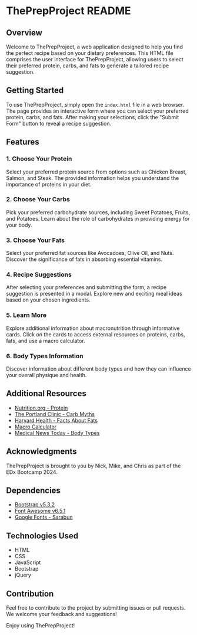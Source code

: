 # ThePrepProject README

## Overview

Welcome to ThePrepProject, a web application designed to help you find the perfect recipe based on your dietary preferences. This HTML file comprises the user interface for ThePrepProject, allowing users to select their preferred protein, carbs, and fats to generate a tailored recipe suggestion.

## Getting Started

To use ThePrepProject, simply open the `index.html` file in a web browser. The page provides an interactive form where you can select your preferred protein, carbs, and fats. After making your selections, click the "Submit Form" button to reveal a recipe suggestion.

## Features

### 1. Choose Your Protein

Select your preferred protein source from options such as Chicken Breast, Salmon, and Steak. The provided information helps you understand the importance of proteins in your diet.

### 2. Choose Your Carbs

Pick your preferred carbohydrate sources, including Sweet Potatoes, Fruits, and Potatoes. Learn about the role of carbohydrates in providing energy for your body.

### 3. Choose Your Fats

Select your preferred fat sources like Avocadoes, Olive Oil, and Nuts. Discover the significance of fats in absorbing essential vitamins.

### 4. Recipe Suggestions

After selecting your preferences and submitting the form, a recipe suggestion is presented in a modal. Explore new and exciting meal ideas based on your chosen ingredients.

### 5. Learn More

Explore additional information about macronutrition through informative cards. Click on the cards to access external resources on proteins, carbs, fats, and use a macro calculator.

### 6. Body Types Information

Discover information about different body types and how they can influence your overall physique and health.

## Additional Resources

- [Nutrition.org - Protein](https://www.nutrition.org.uk/healthy-sustainable-diets/protein/)
- [The Portland Clinic - Carb Myths](https://www.theportlandclinic.com/food-myth-1-carbs-are-bad/)
- [Harvard Health - Facts About Fats](https://www.health.harvard.edu/staying-healthy/know-the-facts-about-fats)
- [Macro Calculator](https://www.calculator.net/macro-calculator.html)
- [Medical News Today - Body Types](https://www.medicalnewstoday.com/articles/body-types#body-type-definition)

## Acknowledgments

ThePrepProject is brought to you by Nick, Mike, and Chris as part of the EDx Bootcamp 2024.

## Dependencies

- [Bootstrap v5.3.2](https://getbootstrap.com/docs/5.3/getting-started/introduction/)
- [Font Awesome v6.5.1](https://fontawesome.com/)
- [Google Fonts - Sarabun](https://fonts.google.com/specimen/Sarabun)

## Technologies Used

- HTML
- CSS
- JavaScript
- Bootstrap
- jQuery

## Contribution

Feel free to contribute to the project by submitting issues or pull requests. We welcome your feedback and suggestions!

Enjoy using ThePrepProject!
